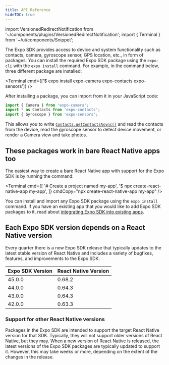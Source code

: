 ```yaml
---
title: API Reference
hideTOC: true
---
```


import VersionedRedirectNotification from '~/components/plugins/VersionedRedirectNotification';
import { Terminal } from '~/ui/components/Snippet';

<VersionedRedirectNotification />

The Expo SDK provides access to device and system functionality such as contacts, camera, gyroscope sensor, GPS location, etc., in form of packages. You can install the required Expo SDK package using the `expo-cli` with the `expo install` command. For example, in the command below, three different package are installed:

<Terminal cmd={['$ expo install expo-camera expo-contacts expo-sensors']} />

After installing a package, you can import from it in your JavaScript code:

```javascript
import { Camera } from 'expo-camera';
import * as Contacts from 'expo-contacts';
import { Gyroscope } from 'expo-sensors';
```

This allows you to write [`Contacts.getContactsAsync()`](sdk/contacts#contactsgetcontactsasynccontactquery) and read the contacts from the device, read the gyroscope sensor to detect device movement, or render a Camera view and take photos.

## These packages work in bare React Native apps too

The easiest way to create a bare React Native app with support for the Expo SDK is by running the command:

<Terminal cmd={[
'# Create a project named my-app',
'$ npx create-react-native-app my-app',
]} cmdCopy="npx create-react-native-app my-app" />

You can install and import any Expo SDK package using the `expo install` command. If you have an existing app that you would like to add Expo SDK packages to it, read about [integrating Expo SDK into existing apps](/bare/existing-apps).

## Each Expo SDK version depends on a React Native version

Every quarter there is a new Expo SDK release that typically updates to the latest stable version of React Native and includes a variety of bugfixes, features, and improvements to the Expo SDK.

| Expo SDK Version | React Native Version |
| ---------------- | -------------------- |
| 45.0.0           | 0.68.2               |
| 44.0.0           | 0.64.3               |
| 43.0.0           | 0.64.3               |
| 42.0.0           | 0.63.3               |

### Support for other React Native versions

Packages in the Expo SDK are intended to support the target React Native version for that SDK. Typically, they will not support older versions of React Native, but they may. When a new version of React Native is released, the latest versions of the Expo SDK packages are typically updated to support it. However, this may take weeks or more, depending on the extent of the changes in the release.
